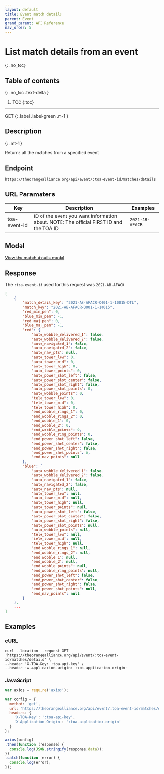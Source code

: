 ```yaml
---
layout: default
title: Event match details
parent: Event
grand_parent: API Reference
nav_order: 5
---
```


# List match details from an event
{: .no_toc}

## Table of contents
{: .no_toc .text-delta }

1. TOC
{:toc}

---

GET
{: .label .label-green .m-1 }

## Description
{: .mt-1 }

Returns all the matches from a specified event

## Endpoint

```
https://theorangealliance.org/api/event/:toa-event-id/matches/details
```

## URL Paramaters

| Key | Description | Examples |
| --- | --- | --- |
| toa-event-id | ID of the event you want information about. NOTE: The official FIRST ID and the TOA ID | `2021-AB-AFACR` |

## Model

[View the match details model](/reference/event/models.html#match-details)

## Response

The `:toa-event-id` used for this request was `2021-AB-AFACR`

```json
[
    {
        "match_detail_key": "2021-AB-AFACR-Q001-1-10015-DTL",
        "match_key": "2021-AB-AFACR-Q001-1-10015",
        "red_min_pen": 0,
        "blue_min_pen": -1,
        "red_maj_pen": 0,
        "blue_maj_pen": -1,
        "red": {
            "auto_wobble_delivered_1": false,
            "auto_wobble_delivered_2": false,
            "auto_navigated_1": false,
            "auto_navigated_2": false,
            "auto_nav_pts": null,
            "auto_tower_low": 0,
            "auto_tower_mid": 0,
            "auto_tower_high": 0,
            "auto_tower_points": 0,
            "auto_power_shot_left": false,
            "auto_power_shot_center": false,
            "auto_power_shot_right": false,
            "auto_power_shot_points": 0,
            "auto_wobble_points": 0,
            "tele_tower_low": 0,
            "tele_tower_mid": 0,
            "tele_tower_high": 0,
            "end_wobble_rings_1": 0,
            "end_wobble_rings_2": 0,
            "end_wobble_1": 0,
            "end_wobble_2": 0,
            "end_wobble_points": 0,
            "end_wobble_ring_points": 0,
            "end_power_shot_left": false,
            "end_power_shot_center": false,
            "end_power_shot_right": false,
            "end_power_shot_points": 0,
            "end_nav_points": null
        },
        "blue": {
            "auto_wobble_delivered_1": false,
            "auto_wobble_delivered_2": false,
            "auto_navigated_1": false,
            "auto_navigated_2": false,
            "auto_nav_pts": null,
            "auto_tower_low": null,
            "auto_tower_mid": null,
            "auto_tower_high": null,
            "auto_tower_points": null,
            "auto_power_shot_left": false,
            "auto_power_shot_center": false,
            "auto_power_shot_right": false,
            "auto_power_shot_points": null,
            "auto_wobble_points": null,
            "tele_tower_low": null,
            "tele_tower_mid": null,
            "tele_tower_high": null,
            "end_wobble_rings_1": null,
            "end_wobble_rings_2": null,
            "end_wobble_1": null,
            "end_wobble_2": null,
            "end_wobble_points": null,
            "end_wobble_ring_points": null,
            "end_power_shot_left": false,
            "end_power_shot_center": false,
            "end_power_shot_right": false,
            "end_power_shot_points": null,
            "end_nav_points": null
        }
    },
    ...
]
```

## Examples

### cURL

```
curl --location --request GET 'https://theorangealliance.org/api/event/:toa-event-id/matches/details' \
--header 'X-TOA-Key: :toa-api-key' \
--header 'X-Application-Origin: :toa-application-origin'
```

### JavaScript

```javascript
var axios = require('axios');

var config = {
  method: 'get',
  url: 'https://theorangealliance.org/api/event/:toa-event-id/matches/details',
  headers: { 
    'X-TOA-Key': ':toa-api-key', 
    'X-Application-Origin': ':toa-application-origin'
  }
};

axios(config)
.then(function (response) {
  console.log(JSON.stringify(response.data));
})
.catch(function (error) {
  console.log(error);
});
```